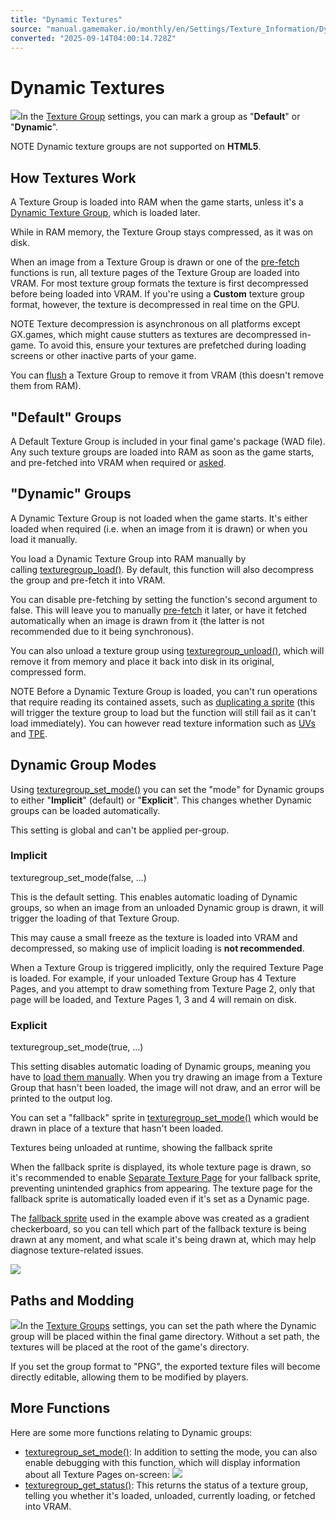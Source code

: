 ```yaml
---
title: "Dynamic Textures"
source: "manual.gamemaker.io/monthly/en/Settings/Texture_Information/Dynamic_Textures.htm"
converted: "2025-09-14T04:00:14.728Z"
---
```


# Dynamic Textures

![](../../assets/Images/Settings/Texture_Groups_Dynamic_Option.png)In the [Texture Group](../Texture_Groups.md) settings, you can mark a group as "**Default**" or "**Dynamic**".

NOTE Dynamic texture groups are not supported on **HTML5**.

## How Textures Work

A Texture Group is loaded into RAM when the game starts, unless it's a [Dynamic Texture Group](Dynamic_Textures.md), which is loaded later.

While in RAM memory, the Texture Group stays compressed, as it was on disk.

When an image from a Texture Group is drawn or one of the [pre-fetch](../../GameMaker_Language/GML_Reference/Drawing/Textures/texture_prefetch.md) functions is run, all texture pages of the Texture Group are loaded into VRAM. For most texture group formats the texture is first decompressed before being loaded into VRAM. If you're using a **Custom** texture group format, however, the texture is decompressed in real time on the GPU.

NOTE Texture decompression is asynchronous on all platforms except GX.games, which might cause stutters as textures are decompressed in-game. To avoid this, ensure your textures are prefetched during loading screens or other inactive parts of your game.

You can [flush](../../GameMaker_Language/GML_Reference/Drawing/Textures/texture_flush.md) a Texture Group to remove it from VRAM (this doesn't remove them from RAM).

## "Default" Groups

A Default Texture Group is included in your final game's package (WAD file). Any such texture groups are loaded into RAM as soon as the game starts, and pre-fetched into VRAM when required or [asked](../../GameMaker_Language/GML_Reference/Drawing/Textures/texture_prefetch.md).

## "Dynamic" Groups

A Dynamic Texture Group is not loaded when the game starts. It's either loaded when required (i.e. when an image from it is drawn) or when you load it manually.

You load a Dynamic Texture Group into RAM manually by calling [texturegroup\_load()](../../GameMaker_Language/GML_Reference/Drawing/Textures/texturegroup_load.md). By default, this function will also decompress the group and pre-fetch it into VRAM.

You can disable pre-fetching by setting the function's second argument to false. This will leave you to manually [pre-fetch](../../GameMaker_Language/GML_Reference/Drawing/Textures/texture_prefetch.md) it later, or have it fetched automatically when an image is drawn from it (the latter is not recommended due to it being synchronous).

You can also unload a texture group using [texturegroup\_unload()](../../GameMaker_Language/GML_Reference/Drawing/Textures/texturegroup_unload.md), which will remove it from memory and place it back into disk in its original, compressed form.

NOTE Before a Dynamic Texture Group is loaded, you can't run operations that require reading its contained assets, such as [duplicating a sprite](../../GameMaker_Language/GML_Reference/Asset_Management/Sprites/Sprite_Manipulation/sprite_duplicate.md) (this will trigger the texture group to load but the function will still fail as it can't load immediately). You can however read texture information such as [UVs](../../GameMaker_Language/GML_Reference/Drawing/Textures/texture_get_uvs.md) and [TPE](../../GameMaker_Language/GML_Reference/Asset_Management/Sprites/Sprite_Information/sprite_get_tpe.md).

## Dynamic Group Modes

Using [texturegroup\_set\_mode()](../../../../../GameMaker_Language/GML_Reference/Drawing/Textures/texturegroup_set_mode.md) you can set the "mode" for Dynamic groups to either "**Implicit**" (default) or "**Explicit**". This changes whether Dynamic groups can be loaded automatically.

This setting is global and can't be applied per-group.

### Implicit

texturegroup\_set\_mode(false, ...)

This is the default setting. This enables automatic loading of Dynamic groups, so when an image from an unloaded Dynamic group is drawn, it will trigger the loading of that Texture Group.

This may cause a small freeze as the texture is loaded into VRAM and decompressed, so making use of implicit loading is **not recommended**.

When a Texture Group is triggered implicitly, only the required Texture Page is loaded. For example, if your unloaded Texture Group has 4 Texture Pages, and you attempt to draw something from Texture Page 2, only that page will be loaded, and Texture Pages 1, 3 and 4 will remain on disk.

### Explicit

texturegroup\_set\_mode(true, ...)

This setting disables automatic loading of Dynamic groups, meaning you have to [load them manually](../../GameMaker_Language/GML_Reference/Drawing/Textures/texturegroup_load.md). When you try drawing an image from a Texture Group that hasn't been loaded, the image will not draw, and an error will be printed to the output log.

You can set a "fallback" sprite in [texturegroup\_set\_mode()](../../../../../GameMaker_Language/GML_Reference/Drawing/Textures/texturegroup_set_mode.md) which would be drawn in place of a texture that hasn't been loaded.

Textures being unloaded at runtime, showing the fallback sprite

When the fallback sprite is displayed, its whole texture page is drawn, so it's recommended to enable [Separate Texture Page](Texture_Pages.htm#h) for your fallback sprite, preventing unintended graphics from appearing. The texture page for the fallback sprite is automatically loaded even if it's set as a Dynamic page.

The [fallback sprite](../../assets/Images/Settings/Texture_Groups_Fallbacktexture.png) used in the example above was created as a gradient checkerboard, so you can tell which part of the fallback texture is being drawn at any moment, and what scale it's being drawn at, which may help diagnose texture-related issues.

![](../../assets/Images/Settings/Texture_Groups_Fallbacktexture.png)

## Paths and Modding

![](../../assets/Images/Settings/Texture_Groups_Path_Field.png)In the [Texture Groups](../Texture_Groups.md) settings, you can set the path where the Dynamic group will be placed within the final game directory. Without a set path, the textures will be placed at the root of the game's directory.

If you set the group format to "PNG", the exported texture files will become directly editable, allowing them to be modified by players.

## More Functions

Here are some more functions relating to Dynamic groups:

-   [texturegroup\_set\_mode()](../../../../../GameMaker_Language/GML_Reference/Drawing/Textures/texturegroup_set_mode.md): In addition to setting the mode, you can also enable debugging with this function, which will display information about all Texture Pages on-screen:
    ![](../../assets/Images/Settings/Texture_Groups_Debug_Info.png)
-   [texturegroup\_get\_status()](../../GameMaker_Language/GML_Reference/Drawing/Textures/texturegroup_get_status.md): This returns the status of a texture group, telling you whether it's loaded, unloaded, currently loading, or fetched into VRAM.